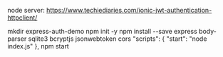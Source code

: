 
node server:
https://www.techiediaries.com/ionic-jwt-authentication-httpclient/

mkdir express-auth-demo
npm init -y
npm install --save express body-parser sqlite3 bcryptjs jsonwebtoken cors
"scripts": {
    "start": "node index.js"
},
npm start